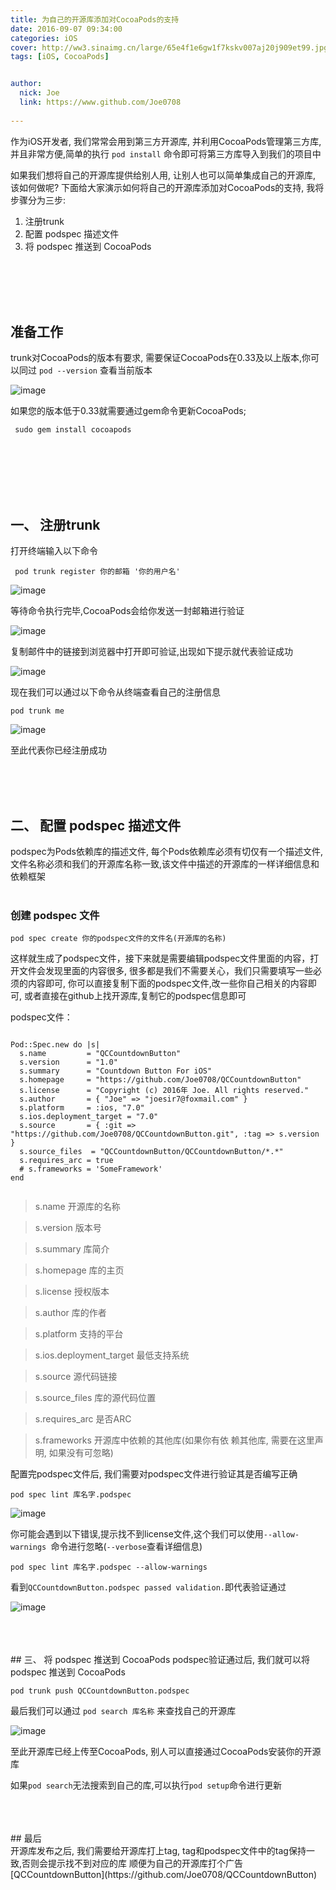 ```yaml
---
title: 为自己的开源库添加对CocoaPods的支持
date: 2016-09-07 09:34:00
categories: iOS
cover: http://ww3.sinaimg.cn/large/65e4f1e6gw1f7kskv007aj20j909et99.jpg
tags: [iOS, CocoaPods]


author: 
  nick: Joe
  link: https://www.github.com/Joe0708
  
---
```

作为iOS开发者, 我们常常会用到第三方开源库, 并利用CocoaPods管理第三方库,并且非常方便,简单的执行 `pod install` 命令即可将第三方库导入到我们的项目中

如果我们想将自己的开源库提供给别人用, 让别人也可以简单集成自己的开源库, 该如何做呢?
下面给大家演示如何将自己的开源库添加对CocoaPods的支持, 我将步骤分为三步:

1. 注册trunk
2. 配置 podspec 描述文件
3. 将 podspec 推送到 CocoaPods




<br /><br /><br /><br />
## 准备工作
trunk对CocoaPods的版本有要求, 需要保证CocoaPods在0.33及以上版本,你可以同过 `pod --version` 查看当前版本

![image](http://ww3.sinaimg.cn/large/65e4f1e6gw1f7ks9ps8fzj209i02a0ss.jpg)

如果您的版本低于0.33就需要通过gem命令更新CocoaPods;

```
 sudo gem install cocoapods
```

<br /><br /><br /><br /><br />
## 一、 注册trunk
打开终端输入以下命令

```
 pod trunk register 你的邮箱 '你的用户名'
```
![image](http://ww2.sinaimg.cn/large/65e4f1e6gw1f7ksgfah9qj20de01oq35.jpg)

等待命令执行完毕,CocoaPods会给你发送一封邮箱进行验证

![image](http://ww3.sinaimg.cn/large/65e4f1e6gw1f7ksi422w9j20e305j3yx.jpg)

复制邮件中的链接到浏览器中打开即可验证,出现如下提示就代表验证成功

![image](http://ww3.sinaimg.cn/large/65e4f1e6gw1f7kskv007aj20j909et99.jpg)

现在我们可以通过以下命令从终端查看自己的注册信息

```
pod trunk me
```

![image](http://ww1.sinaimg.cn/large/65e4f1e6gw1f7ksn4amzzj20eb06sgms.jpg)

至此代表你已经注册成功


   

   <br /><br /><br />
## 二、 配置 podspec 描述文件
podspec为Pods依赖库的描述文件, 每个Pods依赖库必须有切仅有一个描述文件, 文件名称必须和我们的开源库名称一致,该文件中描述的开源库的一样详细信息和依赖框架
<br /><br />
### 创建 podspec 文件
```
pod spec create 你的podspec文件的文件名(开源库的名称)
```

这样就生成了podspec文件，接下来就是需要编辑podspec文件里面的内容，打开文件会发现里面的内容很多, 很多都是我们不需要关心，我们只需要填写一些必须的内容即可, 你可以直接复制下面的podspec文件,改一些你自己相关的内容即可, 或者直接在github上找开源库,复制它的podspec信息即可

podspec文件：

```

Pod::Spec.new do |s|
  s.name         = "QCCountdownButton"
  s.version      = "1.0"
  s.summary      = "Countdown Button For iOS"
  s.homepage     = "https://github.com/Joe0708/QCCountdownButton"
  s.license      = "Copyright (c) 2016年 Joe. All rights reserved."
  s.author       = { "Joe" => "joesir7@foxmail.com" }
  s.platform     = :ios, "7.0"
  s.ios.deployment_target = "7.0"
  s.source       = { :git => "https://github.com/Joe0708/QCCountdownButton.git", :tag => s.version }
  s.source_files  = "QCCountdownButton/QCCountdownButton/*.*"
  s.requires_arc = true
  # s.frameworks = 'SomeFramework'
end


```
  
  >s.name 	开源库的名称
  
  >s.version 版本号
  
  >s.summary 库简介
  
  >s.homepage 库的主页
  
  >s.license 授权版本
  
  >s.author 库的作者
  
  >s.platform 支持的平台
  
  >s.ios.deployment_target 最低支持系统
  
  >s.source 源代码链接
  
  >s.source_files 库的源代码位置
  
  >s.requires_arc 是否ARC
  
  >s.frameworks 开源库中依赖的其他库(如果你有依  赖其他库, 需要在这里声明, 如果没有可忽略)
  
  
配置完podspec文件后, 我们需要对podspec文件进行验证其是否编写正确

```
pod spec lint 库名字.podspec
```

![image](http://ww4.sinaimg.cn/large/65e4f1e6gw1f7ktelxocoj20fw04xgmi.jpg)


你可能会遇到以下错误,提示找不到license文件,这个我们可以使用`--allow-warnings `命令进行忽略(`--verbose`查看详细信息)


```
pod spec lint 库名字.podspec --allow-warnings
```


看到`QCCountdownButton.podspec passed validation.`即代表验证通过

![image](http://ww4.sinaimg.cn/large/65e4f1e6gw1f7ktgtwlkzj20ft052gmd.jpg)


<br />
<br /><br />
## 三、 将 podspec 推送到 CocoaPods
podspec验证通过后, 我们就可以将 podspec 推送到 CocoaPods

```
pod trunk push QCCountdownButton.podspec
```

最后我们可以通过 `pod search 库名称` 来查找自己的开源库

![image](http://ww3.sinaimg.cn/large/65e4f1e6gw1f7ktm43594j20fk040wf2.jpg)

至此开源库已经上传至CocoaPods, 别人可以直接通过CocoaPods安装你的开源库

如果`pod search`无法搜索到自己的库,可以执行`pod setup`命令进行更新

<br />
<br />
<br />
## 最后
<br />
开源库发布之后, 我们需要给开源库打上tag, tag和podspec文件中的tag保持一致,否则会提示找不到对应的库
顺便为自己的开源库打个广告 [QCCountdownButton](https://github.com/Joe0708/QCCountdownButton)
